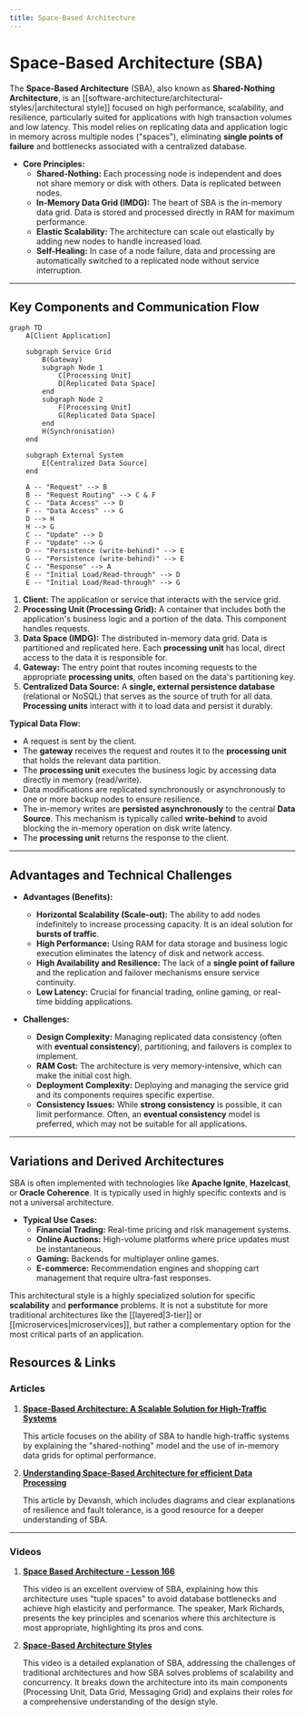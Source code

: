 ```yaml
---
title: Space-Based Architecture
---
```

# Space-Based Architecture (SBA)

The **Space-Based Architecture** (SBA), also known as **Shared-Nothing Architecture**, is an [[software-architecture/architectural-styles/|architectural style]] focused on high performance, scalability, and resilience, particularly suited for applications with high transaction volumes and low latency. This model relies on replicating data and application logic in memory across multiple nodes ("spaces"), eliminating **single points of failure** and bottlenecks associated with a centralized database.

* **Core Principles:**
    * **Shared-Nothing:** Each processing node is independent and does not share memory or disk with others. Data is replicated between nodes.
    * **In-Memory Data Grid (IMDG):** The heart of SBA is the in-memory data grid. Data is stored and processed directly in RAM for maximum performance.
    * **Elastic Scalability:** The architecture can scale out elastically by adding new nodes to handle increased load.
    * **Self-Healing:** In case of a node failure, data and processing are automatically switched to a replicated node without service interruption.

---

## Key Components and Communication Flow

```mermaid
graph TD
    A[Client Application]

    subgraph Service Grid
        B(Gateway)
        subgraph Node 1
            C[Processing Unit]
            D[Replicated Data Space]
        end
        subgraph Node 2
            F[Processing Unit]
            G[Replicated Data Space]
        end
        H(Synchronisation)
    end
    
    subgraph External System
        E[Centralized Data Source]
    end

    A -- "Request" --> B
    B -- "Request Routing" --> C & F
    C -- "Data Access" --> D
    F -- "Data Access" --> G
    D --> H
    H --> G
    C -- "Update" --> D
    F -- "Update" --> G
    D -- "Persistence (write-behind)" --> E
    G -- "Persistence (write-behind)" --> E
    C -- "Response" --> A
    E -- "Initial Load/Read-through" --> D
    E -- "Initial Load/Read-through" --> G
```

1.  **Client:** The application or service that interacts with the service grid.
2.  **Processing Unit (Processing Grid):** A container that includes both the application's business logic and a portion of the data. This component handles requests.
3.  **Data Space (IMDG):** The distributed in-memory data grid. Data is partitioned and replicated here. Each **processing unit** has local, direct access to the data it is responsible for.
4.  **Gateway:** The entry point that routes incoming requests to the appropriate **processing units**, often based on the data's partitioning key.
5.  **Centralized Data Source:** A **single, external persistence database** (relational or NoSQL) that serves as the source of truth for all data. **Processing units** interact with it to load data and persist it durably.

**Typical Data Flow:**
* A request is sent by the client.
* The **gateway** receives the request and routes it to the **processing unit** that holds the relevant data partition.
* The **processing unit** executes the business logic by accessing data directly in memory (read/write).
* Data modifications are replicated synchronously or asynchronously to one or more backup nodes to ensure resilience.
* The in-memory writes are **persisted asynchronously** to the central **Data Source**. This mechanism is typically called **write-behind** to avoid blocking the in-memory operation on disk write latency.
* The **processing unit** returns the response to the client.

---

## Advantages and Technical Challenges

* **Advantages (Benefits):**
    * **Horizontal Scalability (Scale-out):** The ability to add nodes indefinitely to increase processing capacity. It is an ideal solution for **bursts of traffic**.
    * **High Performance:** Using RAM for data storage and business logic execution eliminates the latency of disk and network access.
    * **High Availability and Resilience:** The lack of a **single point of failure** and the replication and failover mechanisms ensure service continuity.
    * **Low Latency:** Crucial for financial trading, online gaming, or real-time bidding applications.

* **Challenges:**
    * **Design Complexity:** Managing replicated data consistency (often with **eventual consistency**), partitioning, and failovers is complex to implement.
    * **RAM Cost:** The architecture is very memory-intensive, which can make the initial cost high.
    * **Deployment Complexity:** Deploying and managing the service grid and its components requires specific expertise.
    * **Consistency Issues:** While **strong consistency** is possible, it can limit performance. Often, an **eventual consistency** model is preferred, which may not be suitable for all applications.

---

## Variations and Derived Architectures

SBA is often implemented with technologies like **Apache Ignite**, **Hazelcast**, or **Oracle Coherence**. It is typically used in highly specific contexts and is not a universal architecture.

* **Typical Use Cases:**
    * **Financial Trading:** Real-time pricing and risk management systems.
    * **Online Auctions:** High-volume platforms where price updates must be instantaneous.
    * **Gaming:** Backends for multiplayer online games.
    * **E-commerce:** Recommendation engines and shopping cart management that require ultra-fast responses.

This architectural style is a highly specialized solution for specific **scalability** and **performance** problems. It is not a substitute for more traditional architectures like the [[layered|3-tier]] or [[microservices|microservices]], but rather a complementary option for the most critical parts of an application.

## **Resources & Links**

### **Articles**

1.  **[Space-Based Architecture: A Scalable Solution for High-Traffic Systems](https://simsonmoses.medium.com/space-based-architecture-a-scalable-solution-for-high-traffic-systems-6c8ad3fa31fb)**
    
    This article focuses on the ability of SBA to handle high-traffic systems by explaining the "shared-nothing" model and the use of in-memory data grids for optimal performance.

2.  **[Understanding Space-Based Architecture for efficient Data Processing](https://machine-learning-made-simple.medium.com/understanding-space-based-architecture-for-efficient-data-processing-68896a42b991)**
    
    This article by Devansh, which includes diagrams and clear explanations of resilience and fault tolerance, is a good resource for a deeper understanding of SBA.

---

### **Videos**

1.  **[Space Based Architecture - Lesson 166](https://www.youtube.com/watch?v=0nXKFwTEQHY)**
    
    This video is an excellent overview of SBA, explaining how this architecture uses "tuple spaces" to avoid database bottlenecks and achieve high elasticity and performance. The speaker, Mark Richards, presents the key principles and scenarios where this architecture is most appropriate, highlighting its pros and cons.

2.  **[Space-Based Architecture Styles](https://www.youtube.com/watch?v=b33qSmRwhgw&t)**
    
    This video is a detailed explanation of SBA, addressing the challenges of traditional architectures and how SBA solves problems of scalability and concurrency. It breaks down the architecture into its main components (Processing Unit, Data Grid, Messaging Grid) and explains their roles for a comprehensive understanding of the design style.